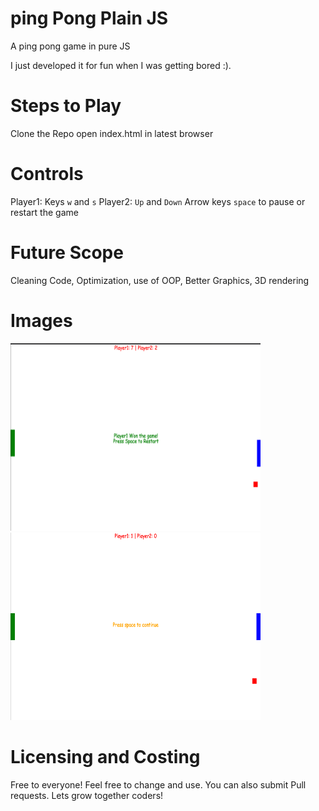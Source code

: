# ping Pong Plain JS
A ping pong game in pure JS

I just developed it for fun when I was getting bored :).

# Steps to Play
Clone the Repo
open index.html in latest browser

# Controls
Player1: Keys `w` and `s`
Player2: `Up` and `Down` Arrow keys
`space` to pause or restart the game

# Future Scope
Cleaning Code, Optimization, use of OOP, Better Graphics, 3D rendering

# Images
<img src="pp-imgs/1.png" width="400px" height="300px" />
<img src="pp-imgs/2.png" width="400px" height="300px" />


# Licensing and Costing
Free to everyone! Feel free to change and use. You can also submit Pull requests. Lets grow together coders!
